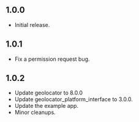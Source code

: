## 1.0.0

* Initial release.

## 1.0.1

* Fix a permission request bug.

## 1.0.2

* Update geolocator to 8.0.0
* Update geolocator_platform_interface to 3.0.0.
* Update the example app.
* Minor cleanups.
